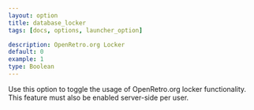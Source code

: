 ```yaml
---
layout: option
title: database_locker
tags: [docs, options, launcher_option]

description: OpenRetro.org Locker
default: 0
example: 1
type: Boolean
---
```


Use this option to toggle the usage of OpenRetro.org locker functionality.
This feature must also be enabled server-side per user.
